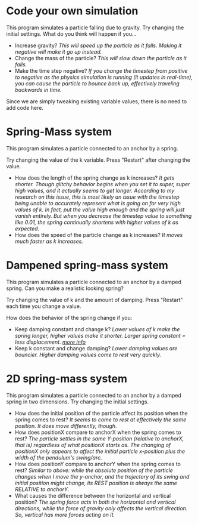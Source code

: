 # Code your own simulation

This program simulates a particle falling due to gravity. Try changing the initial settings. What do you think will happen if you...

- Increase gravity? _This will speed up the particle as it falls. Making it negative will make it go up instead._
- Change the mass of the particle? _This will slow down the particle as it falls._
- Make the time step negative? _If you change the timestep from positive to negative as the physics simulation is running (it updates in real-time), you can cause the particle to bounce back up, effectively traveling backwards in time._

Since we are simply tweaking existing variable values, there is no need to add code here.

# Spring-Mass system

This program simulates a particle connected to an anchor by a spring.

Try changing the value of the k variable. Press "Restart" after changing the value.

- How does the length of the spring change as k increases? *It gets shorter. Though glitchy behavior begins when you set it to super, super high values, and it actually seems to get longer. According to my research on this issue, this is most likely an issue with the timestep being unable to accurately represent what is going on for very high values of k. In fact, put the value high enough and the spring will just vanish entirely. But when you decrease the timestep value to something like 0.01, the spring continually shortens with higher values of k as expected.*
- How does the speed of the particle change as k increases? *It moves much faster as k increases.*

# Dampened spring-mass system

This program simulates a particle connected to an anchor by a damped spring. Can you make a realistic looking spring?

Try changing the value of k and the amount of damping. Press "Restart" each time you change a value.

How does the behavior of the spring change if you:
- Keep damping constant and change k? *Lower values of k make the spring longer, higher values make it shorter. Larger spring constant = less displacement. [more info](https://www.jamesspring.com/news/spring-constant/)*
- Keep k constant and change damping? *Lower damping values are bouncier. Higher damping values come to rest very quickly.* 

# 2D spring-mass system

This program simulates a particle connected to an anchor by a damped spring in two dimensions. Try changing the initial settings.

- How does the initial position of the particle affect its position when the spring comes to rest? *It seems to come to rest at effectively the same position. It does move differently, though.* 
- How does positionX compare to anchorX when the spring comes to rest? _The particle settles in the same Y-position (relative to anchorX, that is) regardless of what positionX starts as. The changing of positionX only appears to affect the initial particle x-position plus the width of the pendulum's swing/arc._
- How does positionY compare to anchorY when the spring comes to rest? _Similar to above: while the absolute position of the particle changes when I move the y-anchor, and the trajectory of its swing and initial position might change, its REST position is always the same RELATIVE to anchorY._
- What causes the difference between the horizontal and vertical position? _The spring force acts in both the horizontal and vertical directions, while the force of gravity only affects the vertical direction. So, vertical has more forces acting on it._
